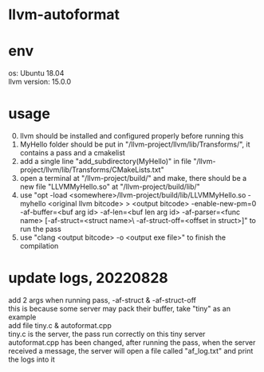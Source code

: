 # llvm-autoformat

# env
os: Ubuntu 18.04  
llvm version: 15.0.0

# usage
0. llvm should be installed and configured properly before running this  
1. MyHello folder should be put in "/llvm-project/llvm/lib/Transforms/", it contains a pass and a cmakelist  
2. add a single line "add_subdirectory(MyHello)" in file "/llvm-project/llvm/lib/Transforms/CMakeLists.txt"  
3. open a terminal at "/llvm-project/build/" and make, there should be a new file "LLVMMyHello.so" at "/llvm-project/build/lib/"  
4. use "opt -load \<somewhere\>/llvm-project/build/lib/LLVMMyHello.so -myhello \<original llvm bitcode\> \> \<output bitcode\> -enable-new-pm=0 -af-buffer=\<buf arg id\> -af-len=\<buf len arg id\> -af-parser=\<func name\> \[-af-struct=\<struct name\>\ -af-struct-off=\<offset in struct\>]" to run the pass  
5. use "clang \<output bitcode\> -o \<output exe file\>" to finish the compilation  
  
# update logs, 20220828  
add 2 args when running pass, -af-struct & -af-struct-off  
  this is because some server may pack their buffer, take "tiny" as an example  
add file tiny.c & autoformat.cpp  
  tiny.c is the server, the pass run correctly on this tiny server  
  autoformat.cpp has been changed, after running the pass, when the server received a message, the server will open a file called "af_log.txt" and print the logs into it  
